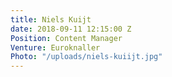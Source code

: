 ```yaml
---
title: Niels Kuijt
date: 2018-09-11 12:15:00 Z
Position: Content Manager
Venture: Euroknaller
Photo: "/uploads/niels-kuiijt.jpg"
---
```


